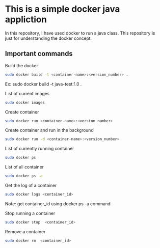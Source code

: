 # This is a simple docker java appliction
In this repository, I have used docker to run a java class. This repository is just for understanding the docker concept.

## Important commands

Build the docker
```bash
sudo docker build -t <container-name>:<version_number> .
```
Ex: sudo docker build -t java-test:1.0 .

List of current images
```bash
sudo docker images
```
Create container
```bash
sudo docker run <container-name>:<version_number>
```

Create container and run in the background
```bash
sudo docker run -d <container-name>:<version_number>
```

List of currently running container
```bash
sudo docker ps
```

List of all container
```bash
sudo docker ps -a
```

Get the log of a container
```bash
sudo docker logs <container_id>
```
Note: get container_id using docker ps -a command

Stop running a container
```bash
sudo docker stop  <container_id>
```

Remove a container
```bash
sudo docker rm  <container_id>
```
